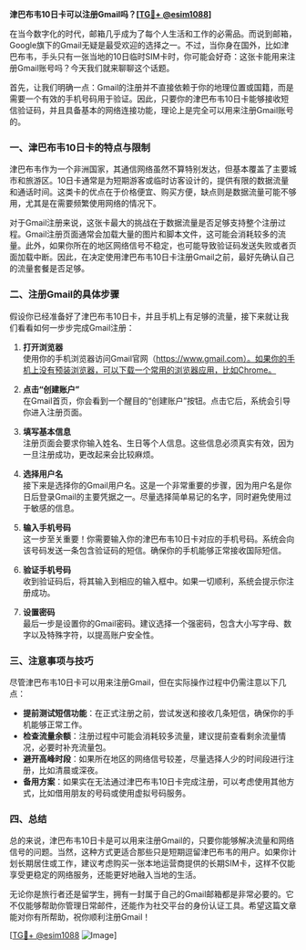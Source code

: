 **津巴布韦10日卡可以注册Gmail吗？[[TG💪+ @esim1088](https://t.me/s/esim1088)]**

在当今数字化的时代，邮箱几乎成为了每个人生活和工作的必需品。而说到邮箱，Google旗下的Gmail无疑是最受欢迎的选择之一。不过，当你身在国外，比如津巴布韦，手头只有一张当地的10日临时SIM卡时，你可能会好奇：这张卡能用来注册Gmail账号吗？今天我们就来聊聊这个话题。

首先，让我们明确一点：Gmail的注册并不直接依赖于你的地理位置或国籍，而是需要一个有效的手机号码用于验证。因此，只要你的津巴布韦10日卡能够接收短信验证码，并且具备基本的网络连接功能，理论上是完全可以用来注册Gmail账号的。

### 一、津巴布韦10日卡的特点与限制

津巴布韦作为一个非洲国家，其通信网络虽然不算特别发达，但基本覆盖了主要城市和旅游区。10日卡通常是为短期游客或临时访客设计的，提供有限的数据流量和通话时间。这类卡的优点在于价格便宜、购买方便，缺点则是数据流量可能不够用，尤其是在需要频繁使用网络的情况下。

对于Gmail注册来说，这张卡最大的挑战在于数据流量是否足够支持整个注册过程。Gmail注册页面通常会加载大量的图片和脚本文件，这可能会消耗较多的流量。此外，如果你所在的地区网络信号不稳定，也可能导致验证码发送失败或者页面加载中断。因此，在决定使用津巴布韦10日卡注册Gmail之前，最好先确认自己的流量套餐是否足够。

### 二、注册Gmail的具体步骤

假设你已经准备好了津巴布韦10日卡，并且手机上有足够的流量，接下来就让我们看看如何一步步完成Gmail注册：

1. **打开浏览器**  
   使用你的手机浏览器访问Gmail官网（https://www.gmail.com）。如果你的手机上没有预装浏览器，可以下载一个常用的浏览器应用，比如Chrome。

2. **点击“创建账户”**  
   在Gmail首页，你会看到一个醒目的“创建账户”按钮。点击它后，系统会引导你进入注册页面。

3. **填写基本信息**  
   注册页面会要求你输入姓名、生日等个人信息。这些信息必须真实有效，因为一旦注册成功，更改起来会比较麻烦。

4. **选择用户名**  
   接下来是选择你的Gmail用户名。这是一个非常重要的步骤，因为用户名是你日后登录Gmail的主要凭据之一。尽量选择简单易记的名字，同时避免使用过于敏感的信息。

5. **输入手机号码**  
   这一步至关重要！你需要输入你的津巴布韦10日卡对应的手机号码。系统会向该号码发送一条包含验证码的短信。确保你的手机能够正常接收国际短信。

6. **验证手机号码**  
   收到验证码后，将其输入到相应的输入框中。如果一切顺利，系统会提示你注册成功。

7. **设置密码**  
   最后一步是设置你的Gmail密码。建议选择一个强密码，包含大小写字母、数字以及特殊字符，以提高账户安全性。

### 三、注意事项与技巧

尽管津巴布韦10日卡可以用来注册Gmail，但在实际操作过程中仍需注意以下几点：

- **提前测试短信功能**：在正式注册之前，尝试发送和接收几条短信，确保你的手机能够正常工作。
- **检查流量余额**：注册过程中可能会消耗较多流量，建议提前查看剩余流量情况，必要时补充流量包。
- **避开高峰时段**：如果所在地区的网络信号较差，尽量选择人少的时间段进行注册，比如清晨或深夜。
- **备用方案**：如果实在无法通过津巴布韦10日卡完成注册，可以考虑使用其他方式，比如借用朋友的号码或使用虚拟号码服务。

### 四、总结

总的来说，津巴布韦10日卡是可以用来注册Gmail的，只要你能够解决流量和网络信号的问题。当然，这种方式更适合那些只是短期逗留津巴布韦的用户。如果你计划长期居住或工作，建议考虑购买一张本地运营商提供的长期SIM卡，这样不仅能享受更稳定的网络服务，还能更好地融入当地的生活。

无论你是旅行者还是留学生，拥有一封属于自己的Gmail邮箱都是非常必要的。它不仅能够帮助你管理日常邮件，还能作为社交平台的身份认证工具。希望这篇文章能对你有所帮助，祝你顺利注册Gmail！

[[TG💪+ @esim1088](https://t.me/s/esim1088) ![Image](https://i.postimg.cc/4NQfJmqS/Snipaste-2025-05-13-00-14-12.png)]